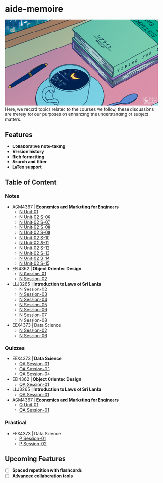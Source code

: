 # aide-memoire
<img src='assets/attachments/anime study.gif'>
Here, we record topics related to the courses we follow, these discussions are merely for our purposes on enhancing the understanding of subject matters.

## Features
- **Collaborative note-taking**
- **Version history**
- **Rich formatting**
- **Search and filter**
- **LaTex support**

## Table of Content
### Notes
- AGM4367 | **Economics and Marketing for Engineers** 
	- [N Unit-01](https://github.com/Thlurte/aide-memoire/blob/main/AGM4367/N%20Unit-01.md)
	- [N Unit-02 S-06](https://github.com/Thlurte/aide-memoire/blob/main/AGM4367/N%20Unit-02%20S-06.md)
	- [N Unit-02 S-07](https://github.com/Thlurte/aide-memoire/blob/main/AGM4367/N%20Unit-02%20S-07.md)
	- [N Unit-02 S-08](https://github.com/Thlurte/aide-memoire/blob/main/AGM4367/N%20Unit-02%20S-08.md)
	- [N Unit-02 S-09](https://github.com/Thlurte/aide-memoire/blob/main/AGM4367/N%20Unit-02%20S-09.md)
	- [N Unit-02 S-10](https://github.com/Thlurte/aide-memoire/blob/main/AGM4367/N%20Unit-02%20S-10.md)
	- [N Unit-02 S-11](https://github.com/Thlurte/aide-memoire/blob/main/AGM4367/N%20Unit-02%20S-11.md)
	- [N Unit-02 S-12](https://github.com/Thlurte/aide-memoire/blob/main/AGM4367/N%20Unit-02%20S-12.md)
	- [N Unit-02 S-13](https://github.com/Thlurte/aide-memoire/blob/main/AGM4367/N%20Unit-02%20S-13.md)
	- [N Unit-02 S-14](https://github.com/Thlurte/aide-memoire/blob/main/AGM4367/N%20Unit-02%20S-14.md)
	- [N Unit-02 S-15](https://github.com/Thlurte/aide-memoire/blob/main/AGM4367/N%20Unit-02%20S-15.md)
- EEI4362 | **Object Oriented Design**
	- [N Session-01](https://github.com/Thlurte/aide-memoire/blob/main/EEI4362/N%20Session-01.md)
	- [N Session-02](https://github.com/Thlurte/aide-memoire/blob/main/EEI4362/N%20Session-02.md)
- LLJ3265 | **Introduction to Laws of Sri Lanka**
	- [N Session-02](https://github.com/Thlurte/aide-memoire/blob/main/LLJ3265/N%20Session-02.md)
	- [N Session-03](https://github.com/Thlurte/aide-memoire/blob/main/LLJ3265/N%20Session-03.md)
	- [N Session-04](https://github.com/Thlurte/aide-memoire/blob/main/LLJ3265/N%20Session-04.md)
	- [N Session-05](https://github.com/Thlurte/aide-memoire/blob/main/LLJ3265/N%20Session-05.md)
	- [N Session-06](https://github.com/Thlurte/aide-memoire/blob/main/LLJ3265/N%20Session-06.md)
	- [N Session-07](https://github.com/Thlurte/aide-memoire/blob/main/LLJ3265/N%20Session-07.md)
	- [N Session-08](https://github.com/Thlurte/aide-memoire/blob/main/LLJ3265/N%20Session-08.md)
- EEX4373 | Data Science
	- [N Session-02](https://github.com/Thlurte/aide-memoire/blob/main/EEX4373/N%20Session-02.md)
	- [N Session-06](https://github.com/Thlurte/aide-memoire/blob/main/EEX4373/N%20Session-06.md)
### Quizzes
- EEX4373 | **Data Science**
	- [QA Session-01](https://github.com/Thlurte/aide-memoire/blob/main/EEX4373/QA%20Session-01.md)
	- [QA Session-03](https://github.com/Thlurte/aide-memoire/blob/main/EEX4373/QA%20Session-03.md)
	- [QA Session-04](https://github.com/Thlurte/aide-memoire/blob/main/EEX4373/QA%20Session-04.md)
- EEI4362 | **Object Oriented Design**
	- [QA Session-01](https://github.com/Thlurte/aide-memoire/blob/main/EEI4362/QA%20Sesssion-01.md)
- LLJ3265 | **Introduction to Laws of Sri Lanka**
	- [QA Session-01](https://github.com/Thlurte/aide-memoire/blob/main/LLJ3265/QA%20Session-01.md)
- AGM4367 | **Economics and Marketing for Engineers**
	- [Q Unit-01](https://github.com/Thlurte/aide-memoire/blob/main/AGM4367/Q%20Unit-01.md)
	- [QA Session-01](https://github.com/Thlurte/aide-memoire/blob/main/AGM4367/QA%20Session-01.md)

### Practical
- EEX4373 | Data Science
	- [P Session-01](https://github.com/Thlurte/aide-memoire/blob/main/EEX4373/P%20Session-01.md)
	- [P Session-02](https://github.com/Thlurte/aide-memoire/blob/main/EEX4373/P%20Session-02.md)
## Upcoming Features 
 - [ ] **Spaced repetition with flashcards**
 - [ ] **Advanced collaboration tools**
